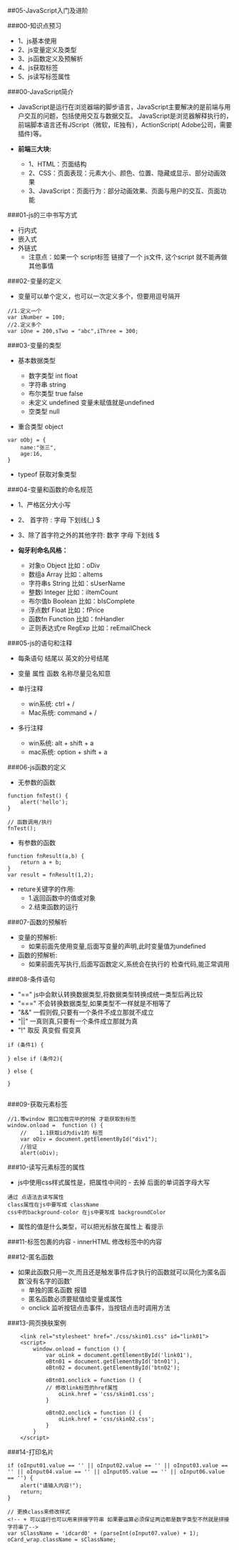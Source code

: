 ##05-JavaScript入门及进阶


###00-知识点预习
-	1、js基本使用
- 	2、js变量定义及类型
-  3、js函数定义及预解析
-  4、js获取标签
-  5、js读写标签属性

###00-JavaScript简介
- JavaScript是运行在浏览器端的脚步语言，JavaScript主要解决的是前端与用户交互的问题，包括使用交互与数据交互。 JavaScript是浏览器解释执行的，前端脚本语言还有JScript（微软，IE独有），ActionScript( Adobe公司，需要插件)等。

-	**前端三大块:**
	-	1、HTML：页面结构
	-	2、CSS：页面表现：元素大小、颜色、位置、隐藏或显示、部分动画效果
	-	3、JavaScript：页面行为：部分动画效果、页面与用户的交互、页面功能
	
###01-js的三中书写方式
-	行内式
- 嵌入式
- 外链式
	- 注意点：如果一个 script标签 链接了一个 js文件, 这个script 就不能再做其他事情

###02-变量的定义
-	变量可以单个定义，也可以一次定义多个，但要用逗号隔开

```
//1.定义一个
var iNumber = 100;
//2.定义多个
var iOne = 200,sTwo = "abc",iThree = 300;

```

###03-变量的类型
-	基本数据类型
	- 数字类型 int float
	- 字符串 string 
	- 布尔类型 true false
	- 未定义 undefined 变量未赋值就是undefined
	- 空类型 null 

-	重合类型 object

```
var oObj = {
    name:"张三",
    age:16,
}
```
-	typeof 获取对象类型

###04-变量和函数的命名规范
-	 1、严格区分大小写
-	2、 首字符 : 字母 下划线(_) $
-	3、除了首字符之外的其他字符: 数字 字母 下划线  $

- **匈牙利命名风格：**
	-	对象o Object 比如：oDiv
	-	数组a Array 比如：aItems
	-	字符串s String 比如：sUserName
	-	整数i Integer 比如：iItemCount
	-	布尔值b Boolean 比如：bIsComplete
	-	浮点数f Float 比如：fPrice
	-	函数fn Function 比如：fnHandler
	-	正则表达式re RegExp 比如：reEmailCheck

###05-js的语句和注释
-	每条语句 结尾以  英文的分号结尾
- 变量 属性 函数 名称尽量见名知意 

- 单行注释 
	- win系统:	ctrl + / 
	- Mac系统: command + /
- 多行注释 
	- win系统:  alt + shift + a 
	- mac系统: option + shift + a

###06-js函数的定义
-	无参数的函数

```
function fnTest() {
    alert('hello');
}

// 函数调用/执行
fnTest();
```
- 有参数的函数

```
function fnResult(a,b) {
    return a + b;
}
var result = fnResult(1,2);

```
- reture关键字的作用:
	-  1.返回函数中的值或对象
	-  2.结束函数的运行

###07-函数的预解析
- 变量的预解析:
	- 如果前面先使用变量,后面写变量的声明,此时变量值为undefined
- 函数的预解析:
	- 如果前面先写执行,后面写函数定义,系统会在执行的 检查代码,能正常调用



###08-条件语句
-	"==" js中会默认转换数据类型,将数据类型转换成统一类型后再比较
-	"===" 不会转换数据类型,如果类型不一样就是不相等了
- 	"&&" 一假则假,只要有一个条件不成立那就不成立
-  "||" 一真则真,只要有一个条件成立那就为真
-  "!" 取反 真变假  假变真

```
if (条件1) {
    
} else if (条件2){
    
} else {

}
   
```

###09-获取元素标签
```
//1.等window 窗口加载完毕的时候 才能获取到标签  
window.onload =  function () {
    //    1.1获取id为div1的 标签
    var oDiv = document.getElementById("div1");
    //验证
    alert(oDiv);
```

###10-读写元素标签的属性
-	js中使用css样式属性是，把属性中间的 - 去掉 后面的单词首字母大写

```
通过 点语法去读写属性
class属性在js中要写成 className
css中的background-color 在js中要写成 backgroundColor

```
-  属性的值是什么类型，可以把光标放在属性上 看提示

###11-标签包裹的内容
	- innerHTML 修改标签中的内容

###12-匿名函数
- 如果此函数只用一次,而且还是触发事件后才执行的函数就可以简化为匿名函数'没有名字的函数'
	- 单独的匿名函数 报错
	- 匿名函数必须要赋值给变量或属性
	- onclick 监听按钮点击事件，当按钮点击时调用方法



###13-网页换肤案例
```
    <link rel="stylesheet" href="./css/skin01.css" id="link01">
    <script>
        window.onload = function () {
            var oLink = document.getElementById('link01'),
            oBtn01 = document.getElementById('btn01'),
            oBtn02 = document.getElementById('btn02');

            oBtn01.onclick = function () {
            // 修改link标签的href属性
                oLink.href = 'css/skin01.css';
            }

            oBtn02.onclick = function () {
                oLink.href = 'css/skin02.css';
            }
        }
    </script>
```

###14-打印名片
```
if (oInput01.value == '' || oInput02.value == '' || oInput03.value == '' || oInput04.value == '' || oInput05.value == '' || oInput06.value == '') {
    alert("请输入内容!");
    return;
}

// 更换class来修改样式
<!-- + 可以运行也可以用来拼接字符串 如果要运算必须保证两边都是数字类型不然就是拼接字符串了-->
var sClassName = 'idcard0' + (parseInt(oInput07.value) + 1);
oCard_wrap.className = sClassName;

```


